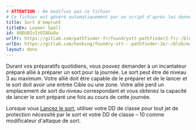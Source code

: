 ```yaml
---
# ATTENTION : Ne modifiez pas ce fichier
# Ce fichier est généré automatiquement par un script d'après les données du module Foundry VTT officiel et de sa traduction
title: Sort d'emprunt
titleEn: Loaner Spell
id: 80DU0IvIzOIBGuUa
urlFr: https://gitlab.com/pathfinder-fr/foundryvtt-pathfinder2-fr/-/blob/master/data/feats/80DU0IvIzOIBGuUa.htm
urlEn: https://gitlab.com/hooking/foundry-vtt---pathfinder-2e/-/blob/master/packs/data/feats.db/loaner-spell.json
layout: dons
---
```

Durant vos préparatifs quotidiens, vous pouvez demander à un incantateur préparé allié à préparer un sort pour la journée. Le sort peut être de niveau 3 au maximum. Votre allié doit être capable de le préparer et de le lancer et le sort doit avoir une entrée Cible ou une zone. Votre allié perd un emplacement de sort du niveau correspondant et vous obtenez la capacité de lancer le sort préparé une fois au cours de cette journée.

Lorsque vous [Lancez le sort](../actions/lancer-un-sort.html), utiliser votre DD de classe pour tout jet de protection nécessité par le sort et votre DD de classe – 10 comme modificateur d'attaque de sort.
